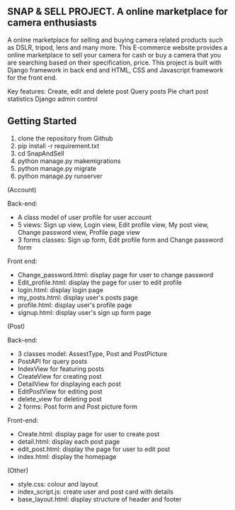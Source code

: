 ## SNAP & SELL PROJECT. A online marketplace for camera enthusiasts

A online marketplace for selling and buying camera related products such as DSLR, tripod, lens and many more. This E-commerce website provides a online marketplace to sell your camera for cash or buy a camera that you are searching based on their specification, price. This project is built with Django framework in back end and HTML, CSS and Javascript framework for the front end.

Key features:
Create, edit and delete post
Query posts
Pie chart post statistics
Django admin control

## Getting Started
1. clone the repository from Github
2. pip install -r requirement.txt 
3. cd SnapAndSell
4. python manage.py makemigrations
5. python manage.py migrate
6. python manage.py runserver

(Account)

Back-end:
- A class model of user profile for user account
- 5 views: Sign up view, Login view, Edit profile view, My post view, Change password view, Profile page view
- 3 forms classes: Sign up form, Edit profile form and Change password form

Front end:
- Change_password.html: display page for user to change password
- Edit_profile.html: display the page for user to edit profile
- login.html: display login page
- my_posts.html: display user's posts page
- profile.html: display user's profile page
- signup.html: display user's sign up form page

(Post)

Back-end:
- 3 classes model: AssestType, Post and PostPicture
- PostAPI for query posts
- IndexView for featuring posts
- CreateView for creating post
- DetailView for displaying each post
- EditPostView for editing post
- delete_view for deleting post
- 2 forms: Post form and Post picture form

Front-end:
- Create.html: display page for user to create post
- detail.html: display each post page
- edit_post.html: display the page for user to edit post
- index.html: display the homepage

(Other)
- style.css: colour and layout
- index_script.js: create user and post card with details
- base_layout.html: display structure of header and footer

